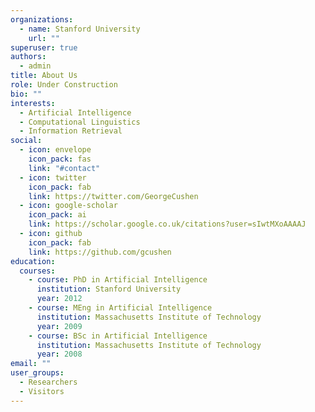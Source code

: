 ```yaml
---
organizations:
  - name: Stanford University
    url: ""
superuser: true
authors:
  - admin
title: About Us
role: Under Construction
bio: ""
interests:
  - Artificial Intelligence
  - Computational Linguistics
  - Information Retrieval
social:
  - icon: envelope
    icon_pack: fas
    link: "#contact"
  - icon: twitter
    icon_pack: fab
    link: https://twitter.com/GeorgeCushen
  - icon: google-scholar
    icon_pack: ai
    link: https://scholar.google.co.uk/citations?user=sIwtMXoAAAAJ
  - icon: github
    icon_pack: fab
    link: https://github.com/gcushen
education:
  courses:
    - course: PhD in Artificial Intelligence
      institution: Stanford University
      year: 2012
    - course: MEng in Artificial Intelligence
      institution: Massachusetts Institute of Technology
      year: 2009
    - course: BSc in Artificial Intelligence
      institution: Massachusetts Institute of Technology
      year: 2008
email: ""
user_groups:
  - Researchers
  - Visitors
---
```

